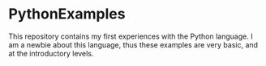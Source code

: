 # PythonExamples
This repository contains my first experiences with the Python language. I am a newbie about this language, thus these examples are very basic, and at the introductory levels.
